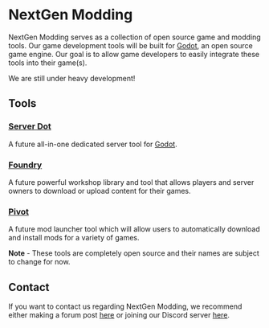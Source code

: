 # NextGen Modding
NextGen Modding serves as a collection of open source game and modding tools. Our game development tools will be built for [Godot](http://godotengine.org/), an open source game engine. Our goal is to allow game developers to easily integrate these tools into their game(s).

We are still under heavy development!

## Tools
### [Server Dot](https://github.com/nextgen-modding/server-dot)
A future all-in-one dedicated server tool for [Godot](http://godotengine.org/).

### [Foundry](https://github.com/NextGen-Modding/foundry)
A future powerful workshop library and tool that allows players and server owners to download or upload content for their games.

### [Pivot](https://github.com/NextGen-Modding/pivot)
A future mod launcher tool which will allow users to automatically download and install mods for a variety of games.

**Note** - These tools are completely open source and their names are subject to change for now.

## Contact
If you want to contact us regarding NextGen Modding, we recommend either making a forum post [here](https://moddingcommunity.com/forum/272-nextgen-modding/) or joining our Discord server [here](https://discord.moddingcommunity.com/).
